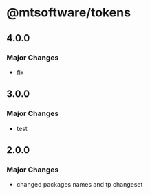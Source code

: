# @mtsoftware/tokens

## 4.0.0

### Major Changes

- fix

## 3.0.0

### Major Changes

- test

## 2.0.0

### Major Changes

- changed packages names and tp changeset

